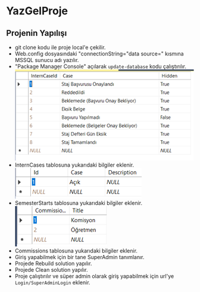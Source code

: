 # YazGelProje

## Projenin Yapılışı
- git clone kodu ile proje local'e çekilir.
- Web.config dosyasındaki "connectionString="data source=" kısmına MSSQL sunucu adı yazılır.
- "Package Manager Console" açılarak `update-database` kodu çalıştırılır.
![VeriTabani](/README_FOTO/VeriTabani.png)
- InternCases tablosuna yukarıdaki bilgiler eklenir.
![VeriTabani](/README_FOTO/VeriTabani2.png)
- SemesterStarts tablosuna yukarıdaki bilgiler eklenir.
![VeriTabani](/README_FOTO/VeriTabani3.png)
- Commissions tablosuna yukarıdaki bilgiler eklenir.
- Giriş yapabilmek için bir tane SuperAdmin tanımlanır.
- Projede Rebuild solution yapılır.
- Projede Clean solution yapılır.
- Proje çalıştırılır ve süper admin olarak giriş yapabilmek için url'ye `Login/SuperAdminLogin` eklenir.
